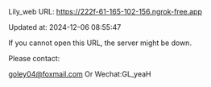 Lily_web URL: https://222f-61-165-102-156.ngrok-free.app

Updated at: 2024-12-06 08:55:47

If you cannot open this URL, the server might be down.

Please contact: 

goley04@foxmail.com Or Wechat:GL_yeaH